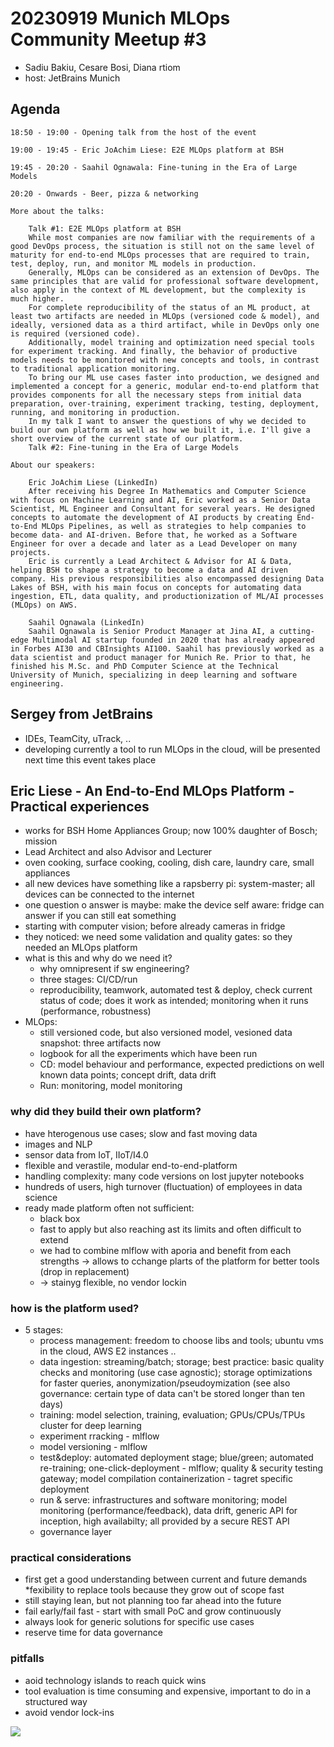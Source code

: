 # 20230919 Munich MLOps Community Meetup #3

* Sadiu Bakiu, Cesare Bosi, Diana rtiom
* host: JetBrains Munich

## Agenda
```
18:50 - 19:00 - Opening talk from the host of the event

19:00 - 19:45 - Eric JoAchim Liese: E2E MLOps platform at BSH

19:45 - 20:20 - Saahil Ognawala: Fine-tuning in the Era of Large Models

20:20 - Onwards - Beer, pizza & networking

More about the talks:

    Talk #1: E2E MLOps platform at BSH
    While most companies are now familiar with the requirements of a good DevOps process, the situation is still not on the same level of maturity for end-to-end MLOps processes that are required to train, test, deploy, run, and monitor ML models in production.
    Generally, MLOps can be considered as an extension of DevOps. The same principles that are valid for professional software development, also apply in the context of ML development, but the complexity is much higher.
    For complete reproducibility of the status of an ML product, at least two artifacts are needed in MLOps (versioned code & model), and ideally, versioned data as a third artifact, while in DevOps only one is required (versioned code).
    Additionally, model training and optimization need special tools for experiment tracking. And finally, the behavior of productive models needs to be monitored with new concepts and tools, in contrast to traditional application monitoring.
    To bring our ML use cases faster into production, we designed and implemented a concept for a generic, modular end-to-end platform that provides components for all the necessary steps from initial data preparation, over-training, experiment tracking, testing, deployment, running, and monitoring in production.
    In my talk I want to answer the questions of why we decided to build our own platform as well as how we built it, i.e. I'll give a short overview of the current state of our platform.
    Talk #2: Fine-tuning in the Era of Large Models

About our speakers:

    Eric JoAchim Liese (LinkedIn)
    After receiving his Degree In Mathematics and Computer Science with focus on Machine Learning and AI, Eric worked as a Senior Data Scientist, ML Engineer and Consultant for several years. He designed concepts to automate the development of AI products by creating End-to-End MLOps Pipelines, as well as strategies to help companies to become data- and AI-driven. Before that, he worked as a Software Engineer for over a decade and later as a Lead Developer on many projects.
    Eric is currently a Lead Architect & Advisor for AI & Data, helping BSH to shape a strategy to become a data and AI driven company. His previous responsibilities also encompassed designing Data Lakes of BSH, with his main focus on concepts for automating data ingestion, ETL, data quality, and productionization of ML/AI processes (MLOps) on AWS.
    
    Saahil Ognawala (LinkedIn)
    Saahil Ognawala is Senior Product Manager at Jina AI, a cutting-edge Multimodal AI startup founded in 2020 that has already appeared in Forbes AI30 and CBInsights AI100. Saahil has previously worked as a data scientist and product manager for Munich Re. Prior to that, he finished his M.Sc. and PhD Computer Science at the Technical University of Munich, specializing in deep learning and software engineering.
```

## Sergey from JetBrains
* IDEs, TeamCity, uTrack, ..
* developing currently a tool to run MLOps in the cloud, will be presented next time this event takes place

## Eric Liese - An End-to-End MLOps Platform - Practical experiences
* works for BSH Home Appliances Group; now 100% daughter of Bosch; mission
* Lead Architect and also Advisor and Lecturer
* oven cooking, surface cooking, cooling, dish care, laundry care, small appliances
* all new devices have something like a rapsberry pi: system-master; all devices can be connected to the internet
* one question o answer is maybe: make the device self aware: fridge can answer if you can still eat something
* starting with computer vision; before already cameras in fridge
* they noticed: we need some validation and quality gates: so they needed an MLOps platform
* what is this and why do we need it?
  * why omnipresent if sw engineering?
  * three stages: CI/CD/run
  * reproducibility, teamwork, automated test & deploy, check current status of code; does it work as intended; monitoring when it runs (performance, robustness)
* MLOps:
  * still versioned code, but also versioned model, vesioned data snapshot: three artifacts now
  * logbook for all the experiments which have been run
  * CD: model behaviour and performance, expected predictions on well known data points; concept drift, data drift
  * Run: monitoring, model monitoring
### why did they build their own platform?
* have hterogenous use cases; slow and fast moving data
* images and NLP
* sensor data from IoT, IIoT/I4.0
* flexible and verastile, modular end-to-end-platform
* handling complexity: many code versions on lost jupyter notebooks
* hundreds of users, high turnover (fluctuation) of employees in data science
* ready made platform often not sufficient:
  * black box
  * fast to apply but also reaching ast its limits and often difficult to extend
  * we had to combine mlflow with aporia and benefit from each strengths -> allows to cchange plarts of the platform for better tools (drop in replacement)
  * -> stainyg flexible, no vendor lockin
### how is the platform used?
* 5 stages:
  * process management: freedom to choose libs and tools; ubuntu vms in the cloud, AWS E2 instances ..
  * data ingestion: streaming/batch; storage; best practice: basic quality checks and monitoring (use case agnostic); storage optimizations for faster queries, anonymization/pseudoymization (see also governance: certain type of data can't be stored longer than ten days)
  *  training: model selection, training, evaluation; GPUs/CPUs/TPUs cluster for deep learning
  *  experiment rracking - mlflow
  *  model versioning - mlflow
  *  test&deploy: automated deployment stage; blue/green; automated re-training; one-click-deployment - mlflow; quality & security testing gateway; model compilation containerization - tagret specific deployment
  *  run & serve:  infrastructures and software monitoring; model monitoring (performance/feedback), data drift, generic API for inception, high availabilty; all provided by a secure REST API
  *  governance layer
### practical considerations
* first get a good understanding between current and future demands
*fexibility to replace tools because they grow out of scope fast
* still staying lean, but not planning too far ahead into the future
* fail early/fail fast - start with small PoC and grow continuously
* always look for generic solutions for specific use cases
* reserve time for data governance
### pitfalls
* aoid technology islands to reach quick wins
* tool evaluation is time consuming and expensive, important to do in a structured way
* avoid vendor lock-ins

![](img03?)



